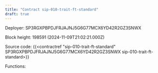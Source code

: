```yaml
---
title: "Contract sip-010-trait-ft-standard"
draft: true
---
```

Deployer: SP3RGXPBPDJFRJAJNJ5G6G77MCX6YD42R2GZ3SNWX


 



Block height: 198591 (2024-11-09T21:02:21.000Z)

Source code: {{<contractref "sip-010-trait-ft-standard" SP3RGXPBPDJFRJAJNJ5G6G77MCX6YD42R2GZ3SNWX sip-010-trait-ft-standard>}}

Functions:


